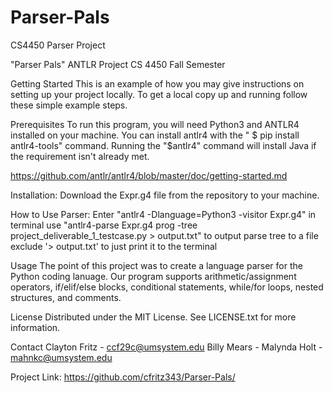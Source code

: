 # Parser-Pals
CS4450 Parser Project

"Parser Pals" ANTLR Project 
CS 4450 Fall Semester

Getting Started
This is an example of how you may give instructions on setting up your project locally. To get a local copy up and running follow these simple example steps.

Prerequisites
To run this program, you will need Python3 and ANTLR4 installed on your machine.
You can install antlr4 with the " $ pip install antlr4-tools" command.
Running the "$antlr4" command will install Java if the requirement isn't already met.

https://github.com/antlr/antlr4/blob/master/doc/getting-started.md

Installation:
Download the Expr.g4 file from the repository to your machine. 

How to Use Parser:
Enter "antlr4 -Dlanguage=Python3 -visitor Expr.g4" in terminal
use "antlr4-parse Expr.g4 prog -tree project_deliverable_1_testcase.py > output.txt" to output parse tree to a file
exclude '> output.txt' to just print it to the terminal

Usage
The point of this project was to create a language parser for the Python coding lanuage. 
Our program supports arithmetic/assignment operators, if/elif/else blocks, conditional statements, while/for loops, nested structures, and comments.


License
Distributed under the MIT License. See LICENSE.txt for more information.

Contact
Clayton Fritz - ccf29c@umsystem.edu
Billy Mears - 
Malynda Holt - mahnkc@umsystem.edu

Project Link: https://github.com/cfritz343/Parser-Pals/
